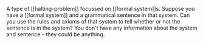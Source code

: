 A type of [[halting-problem]] focussed on [[formal system]]s. Suppose you have a [[formal system]] and a grammatical sentence in that system. Can you use the rules and axioms of that system to tell whether or not the sentence is in the system? You don't have any information about the system and sentence - they could be anything.